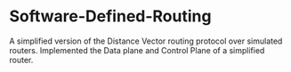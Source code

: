 # Software-Defined-Routing
A simplified version of the Distance Vector routing protocol over simulated routers. Implemented the Data plane and Control Plane of a simplified router.
